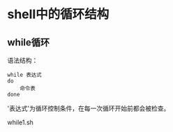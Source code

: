 # shell中的循环结构

## while循环

语法结构：
```
while 表达式
do
    命令表
done
```

'表达式'为循环控制条件，在每一次循环开始前都会被检查。

while1.sh
